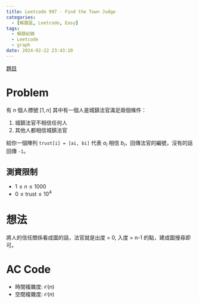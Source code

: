 ```yaml
---
title: Leetcode 997 - Find the Town Judge
categories:
  - [解題區, Leetcode, Easy]
tags:
  - 解題紀錄
  - Leetcode
  - graph
date: 2024-02-22 23:43:10
---
```


[題目](https://leetcode.com/problems/find-the-town-judge)

# Problem

有 $n$ 個人標號 $[1, n]$ 其中有一個人是城鎮法官滿足兩個條件：

1. 城鎮法官不相信任何人
2. 其他人都相信城鎮法官

給你一個陣列 `trust[i] = [ai, bi]` 代表 $a_i$ 相信 $b_i$，回傳法官的編號，沒有的話回傳 `-1`。

## 測資限制

- $1 \le n \le 1000$
- $0 \le \text{trust} \le 10^4$

# 想法

將人的信任關係看成圖的話，法官就是出度 = 0, 入度 = n-1 的點，建成圖搜尋即可。

# AC Code

<script src="https://emgithub.com/embed-v2.js?target=https%3A%2F%2Fgithub.com%2Froy4801%2Fsolved_problems%2Fblob%2Fmaster%2Fleetcode%2F997.cpp%23L18-L37&style=github&type=code&showBorder=on&showLineNumbers=on&showFileMeta=on&showFullPath=on&showCopy=on"></script>

- 時間複雜度: $\mathcal{O}(n)$
- 空間複雜度: $\mathcal{O}(n)$

<!-- # 賞析


# 心得 -->

